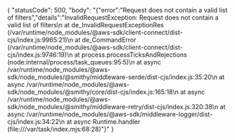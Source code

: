 {
  "statusCode": 500,
  "body": "{\"error\":\"Request does not contain a valid list of filters\",\"details\":\"InvalidRequestException: Request does not contain a valid list of filters\\n    at de_InvalidRequestExceptionRes (/var/runtime/node_modules/@aws-sdk/client-connect/dist-cjs/index.js:9965:21)\\n    at de_CommandError (/var/runtime/node_modules/@aws-sdk/client-connect/dist-cjs/index.js:9746:19)\\n    at process.processTicksAndRejections (node:internal/process/task_queues:95:5)\\n    at async /var/runtime/node_modules/@aws-sdk/node_modules/@smithy/middleware-serde/dist-cjs/index.js:35:20\\n    at async /var/runtime/node_modules/@aws-sdk/node_modules/@smithy/core/dist-cjs/index.js:165:18\\n    at async /var/runtime/node_modules/@aws-sdk/node_modules/@smithy/middleware-retry/dist-cjs/index.js:320:38\\n    at async /var/runtime/node_modules/@aws-sdk/middleware-logger/dist-cjs/index.js:34:22\\n    at async Runtime.handler (file:///var/task/index.mjs:68:28)\"}"
}
